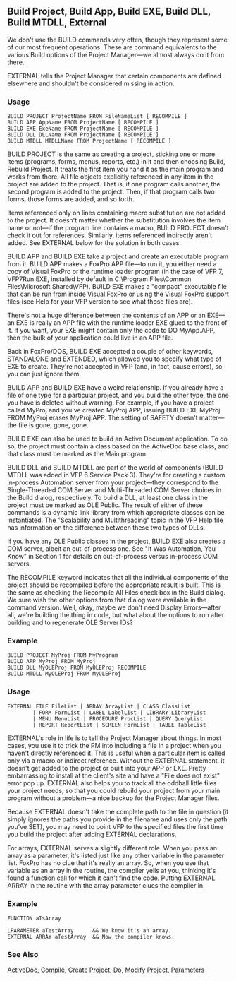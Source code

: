 ## Build Project, Build App, Build EXE, Build DLL, Build MTDLL, External

We don't use the BUILD commands very often, though they represent some of our most frequent operations. These are command equivalents to the various Build options of the Project Manager&mdash;we almost always do it from there.

EXTERNAL tells the Project Manager that certain components are defined elsewhere and shouldn't be considered missing in action.

### Usage

```foxpro
BUILD PROJECT ProjectName FROM FileNameList [ RECOMPILE ]
BUILD APP AppName FROM ProjectName [ RECOMPILE ]
BUILD EXE ExeName FROM ProjectName [ RECOMPILE ]
BUILD DLL DLLName FROM ProjectName [ RECOMPILE ]
BUILD MTDLL MTDLLName FROM ProjectName [ RECOMPILE ]
```

BUILD PROJECT is the same as creating a project, sticking one or more items (programs, forms, menus, reports, etc.) in it and then choosing Build, Rebuild Project. It treats the first item you hand it as the main program and works from there. All file objects explicitly referenced in any item in the project are added to the project. That is, if one program calls another, the second program is added to the project. Then, if that program calls two forms, those forms are added, and so forth.

Items referenced only on lines containing macro substitution are not added to the project. It doesn't matter whether the substitution involves the item name or not&mdash;if the program line contains a macro, BUILD PROJECT doesn't check it out for references. Similarly, items referenced indirectly aren't added. See EXTERNAL below for the solution in both cases.

BUILD APP and BUILD EXE take a project and create an executable program from it. BUILD APP makes a FoxPro APP file&mdash;to run it, you either need a copy of Visual FoxPro or the runtime loader program (in the case of VFP 7, VFP7Run.EXE, installed by default in C:\Program Files\Common Files\Microsoft Shared\VFP). BUILD EXE makes a "compact" executable file that can be run from inside Visual FoxPro or using the Visual FoxPro support files (see Help for your VFP version to see what those files are). 

There's not a huge difference between the contents of an APP or an EXE&mdash;an EXE is really an APP file with the runtime loader EXE glued to the front of it. If you want, your EXE might contain only the code to DO MyApp.APP, then the bulk of your application could live in an APP file.

Back in FoxPro/DOS, BUILD EXE accepted a couple of other keywords, STANDALONE and EXTENDED, which allowed you to specify what type of EXE to create. They're not accepted in VFP (and, in fact, cause errors), so you can just ignore them.

BUILD APP and BUILD EXE have a weird relationship. If you already have a file of one type for a particular project, and you build the other type, the one you have is deleted without warning. For example, if you have a project called MyProj and you've created MyProj.APP, issuing BUILD EXE MyProj FROM MyProj erases MyProj.APP. The setting of SAFETY doesn't matter&mdash;the file is gone, gone, gone.

BUILD EXE can also be used to build an Active Document application. To do so, the project must contain a class based on the ActiveDoc base class, and that class must be marked as the Main program. 

BUILD DLL and BUILD MTDLL are part of the world of components (BUILD MTDLL was added in VFP 6 Service Pack 3). They're for creating a custom in-process Automation server from your project&mdash;they correspond to the Single-Threaded COM Server and Multi-Threaded COM Server choices in the Build dialog, respectively. To build a DLL, at least one class in the project must be marked as OLE Public. The result of either of these commands is a dynamic link library from which appropriate classes can be instantiated. The "Scalability and Multithreading" topic in the VFP Help file has information on the difference between these two types of DLLs.

If you have any OLE Public classes in the project, BUILD EXE also creates a COM server, albeit an out-of-process one. See "It Was Automation, You Know" in Section 1 for details on out-of-process versus in-process COM servers.

The RECOMPILE keyword indicates that all the individual components of the project should be recompiled before the appropriate result is built. This is the same as checking the Recompile All Files check box in the Build dialog. We sure wish the other options from that dialog were available in the command version. Well, okay, maybe we don't need Display Errors&mdash;after all, we're building the thing in code, but what about the options to run after building and to regenerate OLE Server IDs?

### Example

```foxpro
BUILD PROJECT MyProj FROM MyProgram
BUILD APP MyProj FROM MyProj
BUILD DLL MyOLEProj FROM MyOLEProj RECOMPILE
BUILD MTDLL MyOLEProj FROM MyOLEProj
```
### Usage

```foxpro
EXTERNAL FILE FileList | ARRAY ArrayList | CLASS ClassList
        | FORM FormList | LABEL LabelList | LIBRARY LibraryList
        | MENU MenuList | PROCEDURE ProcList | QUERY QueryList
        | REPORT ReportList | SCREEN FormList | TABLE TableList
```

EXTERNAL's role in life is to tell the Project Manager about things. In most cases, you use it to trick the PM into including a file in a project when you haven't directly referenced it. This is useful when a particular item is called only via a macro or indirect reference. Without the EXTERNAL statement, it doesn't get added to the project or built into your APP or EXE. Pretty embarrassing to install at the client's site and have a "File does not exist" error pop up. EXTERNAL also helps you to track all the oddball little files your project needs, so that you could rebuild your project from your main program without a problem&mdash;a nice backup for the Project Manager files.

Because EXTERNAL doesn't take the complete path to the file in question (it simply ignores the paths you provide in the filename and uses only the path you've SET), you may need to point VFP to the specified files the first time you build the project after adding EXTERNAL declarations.

For arrays, EXTERNAL serves a slightly different role. When you pass an array as a parameter, it's listed just like any other variable in the parameter list. FoxPro has no clue that it's really an array. So, when you use that variable as an array in the routine, the compiler yells at you, thinking it's found a function call for which it can't find the code. Putting EXTERNAL ARRAY in the routine with the array parameter clues the compiler in.

### Example

```foxpro
FUNCTION aIsArray

LPARAMETER aTestArray      && We know it's an array.
EXTERNAL ARRAY aTestArray  && Now the compiler knows.
```
### See Also

[ActiveDoc](s4g767.md), [Compile](s4g226.md), [Create Project](s4g227.md), [Do](s4g164.md), [Modify Project](s4g227.md), [Parameters](s4g441.md)